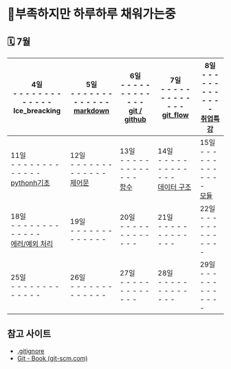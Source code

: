 # 🔋부족하지만 하루하루 채워가는중

## 🗓 7월

| 4일<br> - - - - - - - - - - - - -<br>Ice_breacking | 5일<br> - - - - - - - - - - - - -<br/>[markdown](./0705/) | 6일<br> - - - - - - - - - - - - -<br/>[git / github](./0706/) | 7일<br> - - - - - - - - - - - - -<br/>[git_flow](./0707/) | 8일<br> - - - - - - - - - - - - -<br/>[취업특강](./0708/) |
| ---------------------- | ----------------------------------- | ----------------------------------------- | --------------------------------------- | --------- |
| 11일<br/> - - - - - - - - - - - - -<br/>[pythonh기초](./0711/) | 12일<br/> - - - - - - - - - - - - -<br/>[제어문](./0712/) | 13일<br/> - - - - - - - - - - - - -<br/>[함수](./0713/) | 14일<br/> - - - - - - - - - - - - -<br/>[데이터 구조](./0714/) | 15일<br/> - - - - - - - - - - - - -<br/>[모듈](./0715/) |
| 18일<br/> - - - - - - - - - - - - -<br/>[에러/예외 처리](./0718/) | 19일<br/> - - - - - - - - - - - - -<br/> | 20일<br/> - - - - - - - - - - - - -<br/>  | 21일<br/> - - - - - - - - - - - - -<br/> | 22일<br/> - - - - - - - - - - - - -<br/> |
| 25일<br/> - - - - - - - - - - - - -<br/> | 26일<br/> - - - - - - - - - - - - -<br/> | 27일<br/> - - - - - - - - - - - - -<br/>  | 28일<br/> - - - - - - - - - - - - -<br/> | 29일<br/> - - - - - - - - - - - - -<br/> |



## 참고 사이트

- [.gitignore](https://gitignore.io)
- [Git - Book (git-scm.com)](https://git-scm.com/book/ko/v2)

